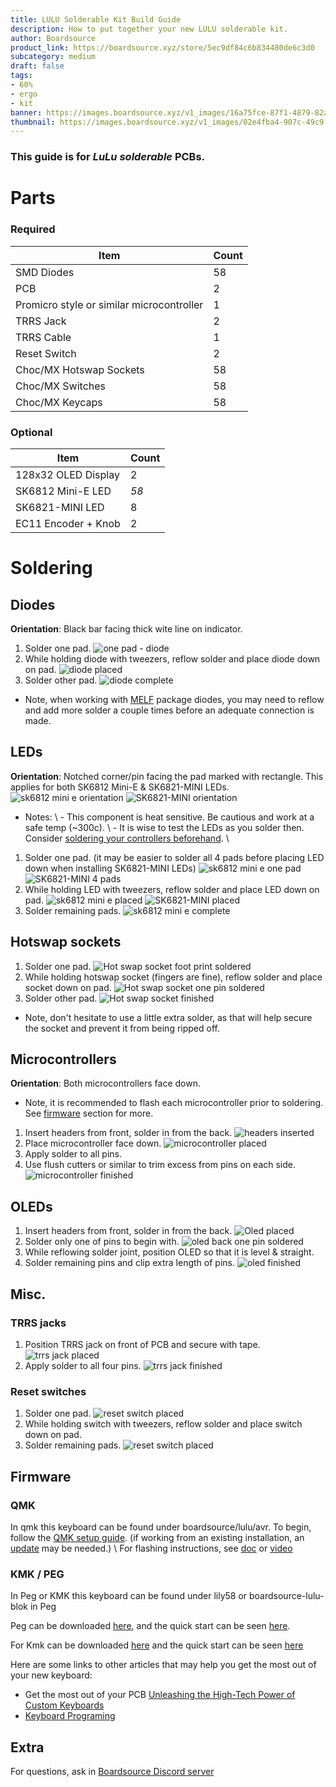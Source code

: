 ```yaml
---
title: LULU Solderable Kit Build Guide
description: How to put together your new LULU solderable kit.
author: Boardsource
product_link: https://boardsource.xyz/store/5ec9df84c6b834480de6c3d0
subcategory: medium
draft: false
tags: 
- 60%
- ergo
- kit
banner: https://images.boardsource.xyz/v1_images/16a75fce-87f1-4879-82ad-c8e72a3140ce.jpg
thumbnail: https://images.boardsource.xyz/v1_images/02e4fba4-907c-49c9-a258-5836d44fd519.jpg
---
```

### This guide is for *LuLu solderable* PCBs.
# Parts
### Required 
| Item | Count |
|------|-------|
| SMD Diodes | 58 |
| PCB | 2 |
| Promicro style or similar microcontroller | 1 |
| TRRS Jack | 2 |
| TRRS Cable | 1 |
| Reset Switch | 2 |
| Choc/MX Hotswap Sockets | 58 |
| Choc/MX Switches | 58 |
| Choc/MX Keycaps | 58 |

### Optional 
| Item | Count |
|------|-------|
| 128x32 OLED Display | 2 |
| SK6812 Mini-E LED | *58* |
| SK6821-MINI LED | 8 |
| EC11 Encoder + Knob | 2 | ![components](https://i.imgur.com/1dlpw9n.jpg)

# Soldering
## Diodes
**Orientation**: Black bar facing thick wite line on indicator.
1. Solder one pad. ![one pad - diode](https://i.imgur.com/wy7QK95.jpg)
2. While holding diode with tweezers, reflow solder and place diode down on pad.
![diode placed](https://i.imgur.com/9wjvMkg.jpg)
3. Solder other pad. ![diode complete](https://i.imgur.com/VQrsV67.jpg)
- Note, when working with
[MELF](https://en.wikipedia.org/wiki/Metal_electrode_leadless_face) package
diodes, you may need to reflow and add more solder a couple times before an
adequate connection is made.

## LEDs
**Orientation**: Notched corner/pin facing the pad marked with rectangle. This
applies for both SK6812 Mini-E & SK6821-MINI LEDs. ![sk6812 mini e
orientation](https://i.imgur.com/hcw94Po.jpg) ![SK6821-MINI
orientation](https://i.imgur.com/DvV3Rbk.jpg)
- Notes: \ \- This component is heat sensitive. Be cautious and work at a safe
temp (~300c). \ \- It is wise to test the LEDs as you solder then. Consider
[soldering your controllers beforehand](#microcontrollers). \
1. Solder one pad. (it may be easier to solder all 4 pads before placing LED
down when installing SK6821-MINI LEDs) ![sk6812 mini e one
pad](https://i.imgur.com/Wyp0Hsz.jpg) ![SK6821-MINI 4
pads](https://i.imgur.com/3GLu3nV.jpg)
2. While holding LED with tweezers, reflow solder and place LED down on pad.
![sk6812 mini e placed](https://i.imgur.com/fhRqqxF.jpg) ![SK6821-MINI
placed](https://i.imgur.com/rnhh1xS.jpg)
3. Solder remaining pads. ![sk6812 mini e
complete](https://i.imgur.com/MQWEMSW.jpg)

## Hotswap sockets
1. Solder one pad. ![Hot swap socket foot print
soldered](https://i.imgur.com/2UX7iw9.jpg)
2. While holding hotswap socket (fingers are fine), reflow solder and place
socket down on pad. ![Hot swap socket one pin
soldered](https://i.imgur.com/x7VFVli.jpg)
3. Solder other pad. ![Hot swap socket
finished](https://i.imgur.com/YgssoVO.jpg)
- Note, don't hesitate to use a little extra solder, as that will help secure
  the socket and prevent it from being ripped off.

## Microcontrollers
**Orientation**: Both microcontrollers face down.
- Note, it is recommended to flash each microcontroller prior to soldering. See
  [firmware](#firmware) section for more.
1. Insert headers from front, solder in from the back. ![headers
inserted](https://i.imgur.com/OSXY7sq.jpg)
2. Place microcontroller face down. ![microcontroller
placed](https://i.imgur.com/OSXY7sq.jpg)
3. Apply solder to all pins.
4. Use flush cutters or similar to trim excess from pins on each side.
![microcontroller finished](https://i.imgur.com/TuWKLe0.jpg)

## OLEDs
1. Insert headers from front, solder in from the back. ![Oled
placed](https://i.imgur.com/3GM4vPm.jpg)
2. Solder only one of pins to begin with. ![oled back one pin
soldered](https://i.imgur.com/p1kDtTk.jpg)
3. While reflowing solder joint, position OLED so that it is level & straight.
4. Solder remaining pins and clip extra length of pins. ![oled
finished](https://i.imgur.com/cmdR9DU.jpg)

## Misc.
### TRRS jacks
1. Position TRRS jack on front of PCB and secure with tape. ![trrs jack
placed](https://i.imgur.com/F2P9kx7.jpg)
2. Apply solder to all four pins. ![trrs jack
finished](https://i.imgur.com/qJuzYNS.jpg)
### Reset switches
1. Solder one pad. ![reset switch placed](https://i.imgur.com/h3Lfg1h.jpg)
2. While holding switch with tweezers, reflow solder and place switch down on
   pad.
3. Solder remaining pads. ![reset switch
placed](https://i.imgur.com/POeAytM.jpg)



## Firmware

### QMK
In qmk this keyboard can be found under boardsource/lulu/avr. To begin, follow
the [QMK setup guide](https://docs.qmk.fm/#/newbs_getting_started). (if working
from an existing installation, an
[update](https://docs.qmk.fm/#/newbs_git_using_your_master_branch?id=updating-your-master-branch)
may be needed.) \ For flashing instructions, see
[doc](https://docs.qmk.fm/#/newbs_flashing) or
[video](https://www.youtube.com/watch?v=fuBJbdCFF0Q)

### KMK / PEG
In Peg or KMK this keyboard can be found under lily58 or boardsource-lulu-blok
in Peg

Peg can be downloaded [here](https://peg.software/), and the quick start can be
seen [here](https://peg.software/docs/Peg_Client/#quick-start-and-testing).

For Kmk can be downloaded [here](https://github.com/KMKfw/kmk_firmware) and the
quick start can be seen
[here](http://kmkfw.io/docs/Getting_Started#tldr-quick-start-guide)


Here are some links to other articles that may help you get the most out of your
new keyboard:
* Get the most out of your PCB [Unleashing the High-Tech Power of Custom
  Keyboards](https://new.boardsource.xyz/docs/articles-features)
* [Keyboard
  Programing](https://new.boardsource.xyz/docs/guides-keyboard_programing)

## Extra
For questions, ask in [Boardsource Discord
server](https://discord.gg/5qpqbgaTYz)
